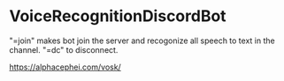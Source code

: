 # VoiceRecognitionDiscordBot

"=join" makes bot join the server and recogonize all speech to text in the channel.
"=dc" to disconnect.

https://alphacephei.com/vosk/
